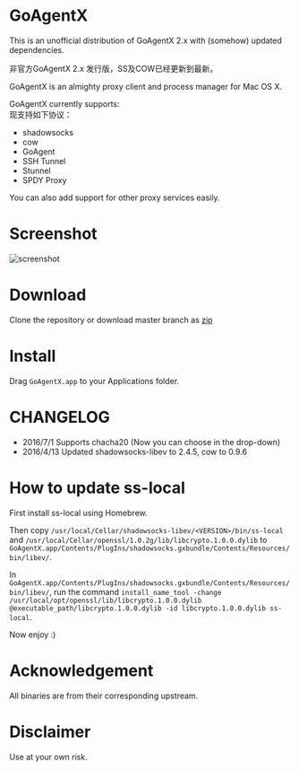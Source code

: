 # GoAgentX

This is an unofficial distribution of GoAgentX 2.x with (somehow) updated dependencies.

非官方GoAgentX 2.x 发行版，SS及COW已经更新到最新。

GoAgentX is an almighty proxy client and process manager for Mac OS X.

GoAgentX currently supports:  
现支持如下协议：

- shadowsocks
- cow
- GoAgent
- SSH Tunnel
- Stunnel
- SPDY Proxy

You can also add support for other proxy services easily.

# Screenshot

![screenshot](https://github.com/mithril-global/GoAgentX/raw/master/screenshot.png)

# Download

Clone the repository or download master branch as [zip](https://github.com/mithril-global/GoAgentX/archive/master.zip)

# Install

Drag `GoAgentX.app` to your Applications folder.

# CHANGELOG

- 2016/7/1 Supports chacha20 (Now you can choose in the drop-down)
- 2016/4/13 Updated shadowsocks-libev to 2.4.5, cow to 0.9.6

# How to update ss-local

First install ss-local using Homebrew.

Then copy `/usr/local/Cellar/shadowsocks-libev/<VERSION>/bin/ss-local` and `/usr/local/Cellar/openssl/1.0.2g/lib/libcrypto.1.0.0.dylib` to `GoAgentX.app/Contents/PlugIns/shadowsocks.gxbundle/Contents/Resources/bin/libev/`.

In `GoAgentX.app/Contents/PlugIns/shadowsocks.gxbundle/Contents/Resources/bin/libev/`, run the command `install_name_tool -change /usr/local/opt/openssl/lib/libcrypto.1.0.0.dylib @executable_path/libcrypto.1.0.0.dylib -id libcrypto.1.0.0.dylib ss-local`.

Now enjoy :)

# Acknowledgement

All binaries are from their corresponding upstream.

# Disclaimer

Use at your own risk.

